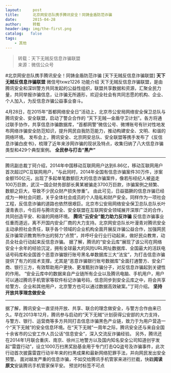 ```yaml
---
layout:     post
title:      北京网安总队携手腾讯安全！同铸金盾防范诈骗
date:       2015-04-28
author:     转载
header-img: img/the-first.png
catalog:   false
tags:
    - 其他
---
```


<blockquote><p>转载：天下无贼反信息诈骗联盟<br>
来源：微信公众号</p></blockquote>

#北京网安总队携手腾讯安全！同铸金盾防范诈骗
[天下无贼反信息诈骗联盟]
**天下无贼反信息诈骗联盟**
微信号txwz1226
功能介绍
天下无贼反信息诈骗联盟，是由腾讯安全和深圳警方共同发起的公益性组织，联盟共享数据和资源，汇聚全民力量，共同举报诈骗信息，让诈骗无所遁形，欢迎全社会有共同志愿的机构、企业、个人加入，为反信息诈骗公益事业奋斗。

4月28日，在2015年“首都网络安全日”活动上，北京市公安局网络安全保卫总队与腾讯安全、安全联盟，启动了警企合作的
“天下无贼—金盾守卫计划”。各方将通过联手协作，共享信息诈骗数据库，“首都网警”微信公号、微博账号有针对性地发布网络诈骗安全防范知识，提升网民自我防范能力，推动构建安全、文明、和谐的网络环境。
发布会上，腾讯安全、北京网安总队、安全联盟等携手发布了《反信息诈骗白皮书》，梳理了近年来涉网诈骗的现状及特点，收集归纳了八大信息诈骗类型和429个典型案例。
**全民参与打击“黑产”**
****
腾讯副总裁丁珂介绍，2014年中国移动互联网用户达到6.86亿，移动互联网用户首次超过PC互联网用户，“与此同时，2014年全国有信息诈骗案件30万件，涉案金额150亿元，出现了多起单笔数额巨大的信息诈骗案件，像若彤经纪人被盗走100万巨款，武汉一国企财务部部长黄某被骗走3700万巨款，诈骗案例之频繁、数额之巨大，导致不少民众财产损失惨重”。
由此可见，日益猖獗的信息诈骗已经成为一种社会问题，关乎全体社会成员的个人隐私和财产安全。同样作为一项社会工程，反信息诈骗的道路也依然很艰巨。北京市公安局网络安全保卫总队总队长叶漫青表示，今后将与腾讯安全、安全联盟在互联网安全领域展开深厚广泛的合作，共同创造平安、和谐的网络环境。
**腾讯“云安全”能力助力反诈骗**
反信息诈骗事业任重而道远，离不开国内安全厂商的大力支持。北京网安总队长叶漫青对腾讯安全主动承担社会责任，联手各个领域的企业机构全面开展反诈骗公益合作，加强网民反诈骗常识教育所作出的努力“点赞”，并呼吁全行业行动起来，做好民众教育，动员全社会行动起来反信息诈骗。
据了解，腾讯的“安全云库”展现了该公司在网络安全十余年的经验沉淀，拥有全球最大的风险URL网址数据库、全国最大的活跃电话号码库和全国首个恶意诈骗银行账号黑名单数据库三大“法宝”，为打击信息诈骗提供了有力的技术支撑。尤其是“恶意诈骗银行账号数据库”全面打通警方、安全厂商、银行三方，有效帮助用户更快、更准甄别诈骗分子，对反信息诈骗起到关键性的作用。
“安全云库中的数据来自产业链所有企业以及腾讯电脑、手机用户，用户可以通过腾讯手机管家等软件标记诈骗号码，信息同步到安全云库之中，将会共享给警方、企业和其他用户，北京警方也可以通过数据高效破案。”丁珂介绍。
**坚持开放共享理念做安全**
****
据了解，腾讯安全一直坚持开放、共享、联合的理念做安全，与警方合作由来已久。早在2013年12月，腾讯参与启动的“天下无贼”计划获得公安部的大力支持，与警方、银行、运营商等多方共同打击信息诈骗黑色产业链，致力于为用户营造一个“天下无贼”的安全信息环境。在“天下无贼”一周年之际，腾讯安全还与来自全国十余省市的公安工作人员公话“信息安全”，深入交流反诈骗经验。
另外，腾讯还在2014年1月联合重庆、南京、徐州三地警方以及国内知名安全公司知道创宇发起“雷霆行动”，设立1000万扫黑奖励基金用于专门打击QQ盗号及诈骗事件，此次行动首次披露雷霆行动半年来的扫黑成果和最新网络犯罪手法，并向网民发出安全预警。
面对越发严重的信息诈骗，不如交给腾讯手机管家来进行拦截，快戳**阅读原文**安装腾讯手机管家保平安。
预览时标签不可点
